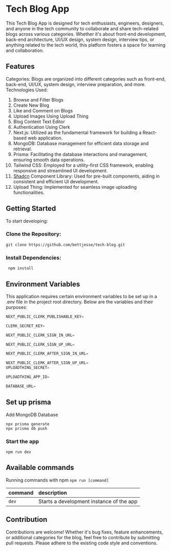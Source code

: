 # Tech Blog App

This Tech Blog App is designed for tech enthusiasts, engineers, designers, and anyone in the tech community to collaborate and share tech-related blogs across various categories. Whether it's about front-end development, back-end architecture, UI/UX design, system design, interview tips, or anything related to the tech world, this platform fosters a space for learning and collaboration.

## Features

Categories: Blogs are organized into different categories such as front-end, back-end, UI/UX, system design, interview preparation, and more.
Technologies Used:

1. Browse and Filter Blogs
2. Create New Blog
3. Like and Comment on Blogs
4. Upload Images Using Upload Thing
5. Blog Content Text Editor
6. Authentication Using Clerk
7. Next.js: Utilized as the fundamental framework for building a React-based web application.
8. MongoDB: Database management for efficient data storage and retrieval.
9. Prisma: Facilitating the database interactions and management, ensuring smooth data operations.
10. Tailwind CSS: Employed for a utility-first CSS framework, enabling responsive and streamlined UI development.
11. [Shadcn](https://ui.shadcn.com/) Component Library: Used for pre-built components, aiding in consistent and efficient UI development.
12. Upload Thing: Implemented for seamless image uploading functionalities.




## Getting Started

To start developing:

### Clone the Repository:
```shell
git clone https://github.com/bettjesse/tech-blog.git
 ```

### Install Dependencies:
```shell
 npm install 
```






## Environment Variables
This application requires certain environment variables to be set up in a .env file in the project root directory. Below are the variables and their purposes:




```js
NEXT_PUBLIC_CLERK_PUBLISHABLE_KEY=

CLERK_SECRET_KEY=

NEXT_PUBLIC_CLERK_SIGN_IN_URL=

NEXT_PUBLIC_CLERK_SIGN_UP_URL=

NEXT_PUBLIC_CLERK_AFTER_SIGN_IN_URL=

NEXT_PUBLIC_CLERK_AFTER_SIGN_UP_URL=
UPLOADTHING_SECRET=

UPLOADTHING_APP_ID=

DATABASE_URL=
```

## Set up prisma

Add MongoDB Database

```shell
npx prisma generate
npx prisma db push

```
### Start the app

```shell
npm run dev
```

## Available commands

Running commands with npm `npm run [command]`

| command         | description                              |
| :-------------- | :--------------------------------------- |
| `dev`           | Starts a development instance of the app |









## Contribution

Contributions are welcome! Whether it's bug fixes, feature enhancements, or additional categories for the blog, feel free to contribute by submitting pull requests. Please adhere to the existing code style and conventions.
  

